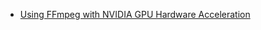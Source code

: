 


- [Using FFmpeg with NVIDIA GPU Hardware Acceleration](https://docs.nvidia.com/video-technologies/video-codec-sdk/ffmpeg-with-nvidia-gpu/)


